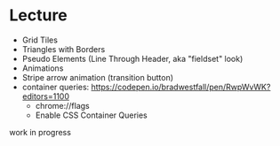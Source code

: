 # Lecture

- Grid Tiles
- Triangles with Borders
- Pseudo Elements (Line Through Header, aka "fieldset" look)
- Animations
- Stripe arrow animation (transition button)
- container queries: https://codepen.io/bradwestfall/pen/RwpWvWK?editors=1100
  - chrome://flags
  - Enable CSS Container Queries

work in progress
